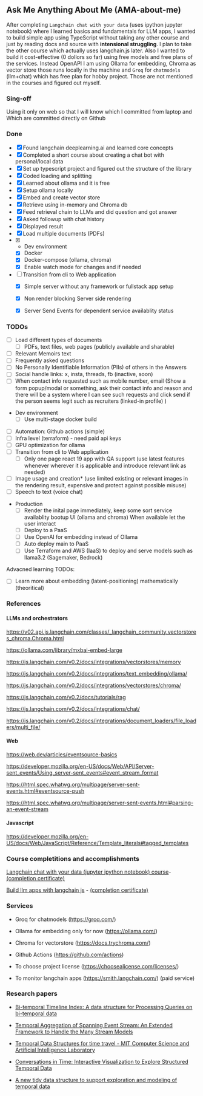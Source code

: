 ## Ask Me Anything About Me (AMA-about-me)

After completing `Langchain chat with your data` (uses ipython jupyter notebook) where I learned basics and fundamentals for LLM apps, I wanted to build simple app using TypeScript without taking any other course and just by reading docs and source with **intensional struggling**. I plan to take the other course which actually uses langchain.js later. Also I wanted to build it cost-effective (0 dollors so far) using free models and free plans of the services. Instead OpenAPI I am using Ollama for embedding, Chroma as vector store those runs locally in the machine and `Groq` for `chatmodels` (llm+chat) which has free plan for hobby project. Those are not mentioned in the courses and figured out myself.

### Sing-off

Using it only on web so that I will know which I committed from laptop and
Which are committed directly on Github

### Done

- [x] Found langchain deeplearning.ai and learned core concepts
- [x] Completed a short course about creating a chat bot with personal/local data
- [x] Set up typescript project and figured out the structure of the library
- [x] Coded loading and splitting
- [x] Learned about ollama and it is free
- [x] Setup ollama locally
- [x] Embed and create vector store
- [x] Retrieve using in-memory and Chroma db
- [x] Feed retrieval chain to LLMs and did question and got answer
- [x] Asked followup with chat history
- [x] Displayed result
- [x] Load multiple documents (PDFs)
- [x] - Dev environment
  - [x] Docker
  - [x] Docker-compose (ollama, chroma)
  - [x] Enable watch mode for changes and if needed
- [ ] Transition from cli to Web application
  - [x] Simple server without any framework or fullstack app setup
  - [x] Non render blocking Server side rendering
  - [x] Server Send Events for dependent service availablity status


### TODOs

- [ ] Load different types of documents
  - [ ] PDFs, text files, web pages (publicly available and sharable)
- [ ] Relevant Memoirs text
- [ ] Frequently asked questions
- [ ] No Personally Identifiable Information (PIIs) of others in the
      Answers
- [ ] Social handle links: x, insta, threads, fb (inactive, soon)
- [ ] When contact info requested such as mobile number, email (Show a form popup/modal or something, ask their contact info and reason and there will be a system where I can see such requests and click send if the person seems legit such as recruiters (linked-in profile) )

- Dev environment
  - [ ] Use multi-stage docker build
- [ ] Automation: Github actions (simple)
- [ ] Infra level (terraform) - need paid api keys
- [ ] GPU optimization for ollama
- [ ] Transition from cli to Web application
  - [ ] Only one page react 19 app with QA support (use latest features whenever wherever it is applicable and introduce relevant link as needed)
- [ ] Image usage and creation\* (use limited existing or relevant images in the rendering result, expensive and protect against possible misuse)
- [ ] Speech to text (voice chat)

- Production
  - [ ] Render the inital page immediately, 
       keep some sort service availablity bootup UI (ollama and chroma)
       When available let the user interact
  - [ ] Deploy to a PaaS
  - [ ] Use OpenAI for embedding instead of Ollama
  - [ ] Auto deploy main to PaaS
  - [ ] Use Terraform and AWS (IaaS) to deploy and serve models such as llama3.2 (Sagemaker, Bedrock)

Advacned learning TODOs:

- [ ] Learn more about embedding (latent-positioning) mathematically (theoritical)

### References

#### LLMs and orchestrators

https://v02.api.js.langchain.com/classes/_langchain_community.vectorstores_chroma.Chroma.html

https://ollama.com/library/mxbai-embed-large

https://js.langchain.com/v0.2/docs/integrations/vectorstores/memory

https://js.langchain.com/v0.2/docs/integrations/text_embedding/ollama/

https://js.langchain.com/v0.2/docs/integrations/vectorstores/chroma/

https://js.langchain.com/v0.2/docs/tutorials/rag

https://js.langchain.com/v0.2/docs/integrations/chat/

https://js.langchain.com/v0.2/docs/integrations/document_loaders/file_loaders/multi_file/

#### Web

https://web.dev/articles/eventsource-basics

https://developer.mozilla.org/en-US/docs/Web/API/Server-sent_events/Using_server-sent_events#event_stream_format

https://html.spec.whatwg.org/multipage/server-sent-events.html#eventsource-push

https://html.spec.whatwg.org/multipage/server-sent-events.html#parsing-an-event-stream

#### Javascript

https://developer.mozilla.org/en-US/docs/Web/JavaScript/Reference/Template_literals#tagged_templates

### Course completitions and accomplishments

[Langchain chat with your data (jupyter ipython notebook) course](https://learn.deeplearning.ai/courses/langchain-chat-with-your-data/lesson/1/introduction)- [(completion certificate)](https://learn.deeplearning.ai/accomplishments/f72f24f1-9ad2-4bc0-b8c2-33cbecb81ec2?usp=sharing)

[Build llm apps with langchain js](https://learn.deeplearning.ai/courses/build-llm-apps-with-langchain-js) - [(completion certificate)](https://learn.deeplearning.ai/accomplishments/14907d64-9ff2-4dc7-b5f7-ce42982f8551?usp=sharing)

### Services

- Groq for chatmodels (https://groq.com/)
- Ollama for embedding only for now (https://ollama.com/)
- Chroma for vectorstore (https://docs.trychroma.com/)
- Github Actions (https://github.com/actions)

- To choose project license (https://choosealicense.com/licenses/)
- To monitor langchain apps (https://smith.langchain.com/) (paid service)

### Research papers

- [Bi-temporal Timeline Index: A data structure for Processing Queries on bi-temporal data](https://www.researchgate.net/publication/282921787_Bi-temporal_Timeline_Index_A_data_structure_for_Processing_Queries_on_bi-temporal_data)

- [Temporal Aggregation of Spanning Event Stream: An Extended Framework to Handle the Many Stream Models](https://www.researchgate.net/publication/354241624_Temporal_Aggregation_of_Spanning_Event_Stream_An_Extended_Framework_to_Handle_the_Many_Stream_Models)
- [Temporal Data Structures for time travel - MIT Computer Science and Artificial Intelligence Laboratory](https://courses.csail.mit.edu/6.851/spring07/scribe/lec07.pdf)
- [Conversations in Time: Interactive Visualization to Explore Structured Temporal Data](https://rjournal.github.io/articles/RJ-2021-050/RJ-2021-050.pdf)
- [A new tidy data structure to support exploration and modeling of temporal data](https://arxiv.org/pdf/1901.10257v2)
